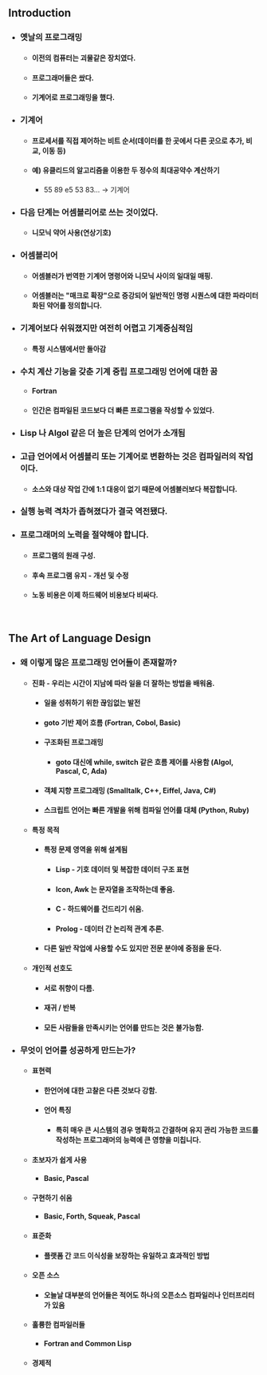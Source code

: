 ## Introduction
- ### 옛날의 프로그래밍
    - #### 이전의 컴퓨터는 괴물같은 장치였다.
    - #### 프로그래머들은 쌌다.
    - #### 기계어로 프로그래밍을 했다.
- ### 기계어
    - #### 프로세서를 직접 제어하는 비트 순서(데이터를 한 곳에서 다른 곳으로 추가, 비교, 이동 등)
    - #### 예) 유클리드의 알고리즘을 이용한 두 정수의 최대공약수 계산하기
        - 55 89 e5 53 83... -> 기계어
- ### 다음 단계는 어셈블리어로 쓰는 것이었다.
    - #### 니모닉 약어 사용(연상기호)
- ### 어셈블리어
    - #### 어셈블러가 번역한 기계어 명령어와 니모닉 사이의 일대일 매핑.
    - #### 어셈블러는 "매크로 확장"으로 증강되어 일반적인 명령 시퀀스에 대한 파라미터화된 약어를 정의합니다.
- ### 기계어보다 쉬워졌지만 여전히 어렵고 기계중심적임
    - #### 특정 시스템에서만 돌아감
- ### 수치 계산 기능을 갖춘 기계 중립 프로그래밍 언어에 대한 꿈
    - #### Fortran
    - #### 인간은 컴파일된 코드보다 더 빠른 프로그램을 작성할 수 있었다.
- ### Lisp 나 Algol 같은 더 높은 단계의 언어가 소개됨
- ### 고급 언어에서 어셈블리 또는 기계어로 변환하는 것은 컴파일러의 작업이다.
    - #### 소스와 대상 작업 간에 1:1 대응이 없기 때문에 어셈블러보다 복잡합니다.
- ### 실행 능력 격차가 좁혀졌다가 결국 역전됐다.
- ### 프로그래머의 노력을 절약해야 합니다.
    - #### 프로그램의 원래 구성.
    - #### 후속 프로그램 유지 - 개선 및 수정
    - #### 노동 비용은 이제 하드웨어 비용보다 비싸다.

<br>

## The Art of Language Design
- ### 왜 이렇게 많은 프로그래밍 언어들이 존재할까?
    - #### 진화 - 우리는 시간이 지남에 따라 일을 더 잘하는 방법을 배워옴.
        - #### 일을 성취하기 위한 끊임없는 발전
        - #### goto 기반 제어 흐름 (Fortran, Cobol, Basic)
        - #### 구조화된 프로그래밍
            - #### goto 대신에 while, switch 같은 흐름 제어를 사용함 (Algol, Pascal, C, Ada)
        - #### 객체 지향 프로그래밍 (Smalltalk, C++, Eiffel, Java, C#)
        - #### 스크립트 언어는 빠른 개발을 위해 컴파일 언어를 대체 (Python, Ruby)
    - #### 특정 목적
        - #### 특정 문제 영역을 위해 설계됨
            - #### Lisp - 기호 데이터 및 복잡한 데이터 구조 표현
            - #### Icon, Awk 는 문자열을 조작하는데 좋음.
            - #### C - 하드웨어를 건드리기 쉬움.
            - #### Prolog - 데이터 간 논리적 관계 추론.
        - #### 다른 일반 작업에 사용할 수도 있지만 전문 분야에 중점을 둔다.
    - #### 개인적 선호도
        - #### 서로 취향이 다름.
        - #### 재귀 / 반복
        - #### 모든 사람들을 만족시키는 언어를 만드는 것은 불가능함.
- ### 무엇이 언어를 성공하게 만드는가?
    - #### 표현력
        - #### 한언어에 대한 고찰은 다른 것보다 강함.
        - #### 언어 특징
            - #### 특히 매우 큰 시스템의 경우 명확하고 간결하며 유지 관리 가능한 코드를 작성하는 프로그래머의 능력에 큰 영향을 미칩니다.
    - #### 초보자가 쉽게 사용
        - #### Basic, Pascal
    - #### 구현하기 쉬움
        - #### Basic, Forth, Squeak, Pascal
    - #### 표준화
        - #### 플랫폼 간 코드 이식성을 보장하는 유일하고 효과적인 방법
    - #### 오픈 소스
        - #### 오늘날 대부분의 언어들은 적어도 하나의 오픈소스 컴파일러나 인터프리터가 있음
    - #### 훌륭한 컴파일러들
        - #### Fortran and Common Lisp
    - #### 경제적